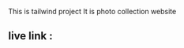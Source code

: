 This is  tailwind project 
It is photo collection website
<h2>live link : <a href="https://github.com/khanfaysal/tailwind-project"></a>
